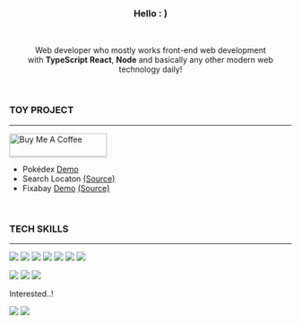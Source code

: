 <h3 align="center">Hello : )</h3>

<br />

<p align="center">
  Web developer who mostly works front-end web development
  <br /> with <b>TypeScript</b> <b>React</b>, <b>Node</b> and basically any other modern web technology daily!
</p>



<br />

 ### TOY PROJECT
---
<a href="https://www.buymeacoffee.com/danah" target="_blank"><img src="https://www.buymeacoffee.com/assets/img/custom_images/orange_img.png" alt="Buy Me A Coffee" style="height: 41px !important;width: 174px !important;box-shadow: 0px 3px 2px 0px rgba(190, 190, 190, 0.5) !important;-webkit-box-shadow: 0px 3px 2px 0px rgba(190, 190, 190, 0.5) !important;" ></a>

<ul>
  <li>
    Pokédex
    <a href="https://pokedex-danah.vercel.app">Demo</a>
  </li>
  <li>
    Search Locaton
    <a href="https://github.com/danah-kim/search-location">(Source)</a>
  </li>
  <li>
    Fixabay
    <a href="https://danah-kim.github.io/fixabay">Demo</a>
    <a href="https://github.com/danah-kim/fixabay">(Source)</a>
  </li>
</ul>
<br />

### TECH SKILLS
---
<p>
  <img src="https://img.shields.io/badge/JavaScript-F7DF1E?style=flat-square&logo=JavaScript&logoColor=white"/>
  <img src="https://img.shields.io/badge/TypeScript-3178C6?style=flat-square&logo=TypeScript&logoColor=white"/>
  <img src="https://img.shields.io/badge/Next.js-000000?style=flat-square&logo=nextdotjs&logoColor=white"/>
  <img src="https://img.shields.io/badge/React-61DAFB?style=flat-square&logo=react&logoColor=white"/>
  <img src="https://img.shields.io/badge/Vite-646CFF?style=flat-square&logo=vite&logoColor=white"/>
  <img src="https://img.shields.io/badge/Node.js-339933?style=flat-square&logo=nodedotjs&logoColor=white"/>
  <img src="https://img.shields.io/badge/Flutter-02569B?style=flat-square&logo=flutter&logoColor=white"/>
</p>
<p>
  <img src="https://img.shields.io/badge/GraphQL-E10098?style=flat-square&logo=graphql&logoColor=white"/>
  <img src="https://img.shields.io/badge/PostgreSQL-4169E1?style=flat-square&logo=postgresql&logoColor=white"/>
  <img src="https://img.shields.io/badge/MongoDB-47A248?style=flat-square&logo=mongodb&logoColor=white"/>
</p>
Interested..!
<br />
<p>
  <img src="https://img.shields.io/badge/Three.js-000000?style=flat-square&logo=threedotjs&logoColor=white"/>
  <img src="https://img.shields.io/badge/WebGL-990000?style=flat-square&logo=webgl&logoColor=white"/>
</p>
